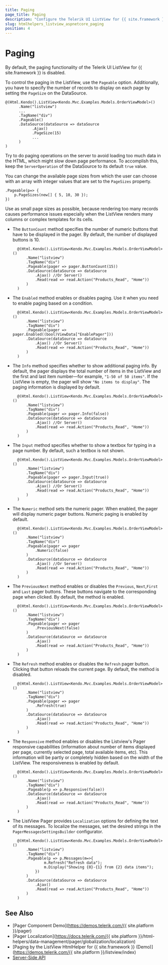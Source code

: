 ```yaml
---
title: Paging
page_title: Paging
description: "Configure the Telerik UI ListView for {{ site.framework }} to enable its paging functionality."
slug: htmlhelpers_listview_aspnetcore_paging
position: 4
---
```


# Paging

By default, the paging functionality of the Telerik UI ListView for {{ site.framework }} is disabled.

To control the paging in the ListView, use the `Pageable` option. Additionally, you have to specify the number of records to display on each page by setting the `PageSize` on the DataSource.

	@(Html.Kendo().ListView<Kendo.Mvc.Examples.Models.OrderViewModel>()
		  .Name("listview")  
          ...	
          .TagName("div") 	  
		  .Pageable()
		  .DataSource(dataSource => dataSource
			    .Ajax()
				.PageSize(15)
				...
		  )
	)

Try to do paging operations on the server to avoid loading too much data in the HTML, which might slow down page performance. To accomplish this, keep the `ServerOperation` of the DataSource to its default `true` value.

You can change the available page sizes from which the user can choose with an array with integer values that are set to the `PageSizes` property.

    .Pageable(p=> {
        p.PageSizes(new[] { 5, 10, 30 });
    })

Use as small page sizes as possible, because rendering too many records causes performance issues especially when the ListView renders many columns or complex templates for its cells.	

* The `ButtonCount` method specifies the number of numeric buttons that have to be displayed in the pager. By default, the number of displayed buttons is 10.

        @(Html.Kendo().ListView<Kendo.Mvc.Examples.Models.OrderViewModel>()
            .Name("listview")
            .TagName("div") 
            .Pageable(pager => pager.ButtonCount(15))
            .DataSource(dataSource => dataSource
                .Ajax() //Or Server()
                .Read(read => read.Action("Products_Read", "Home"))
            )
        )

* The `Enabled` method enables or disables paging. Use it when you need to enable paging based on a condition.

        @(Html.Kendo().ListView<Kendo.Mvc.Examples.Models.OrderViewModel>()
            .Name("listview")
            .TagName("div") 
            .Pageable(pager => pager.Enabled((bool)ViewData["EnablePager"]))
            .DataSource(dataSource => dataSource
                .Ajax() //Or Server()
                .Read(read => read.Action("Products_Read", "Home"))
            )
        )

* The `Info` method specifies whether to show additional paging info. By default, the pager displays the total number of items in the ListView and the first and last item number&mdash;for example, `"1-50 of 50 items"`. If the ListView is empty, the pager will show `"No items to display"`. The paging information is displayed by default.

        @(Html.Kendo().ListView<Kendo.Mvc.Examples.Models.OrderViewModel>()
            .Name("listview")
            .TagName("div") 
            .Pageable(pager => pager.Info(false))
            .DataSource(dataSource => dataSource
                .Ajax() //Or Server()
                .Read(read => read.Action("Products_Read", "Home"))
            )
        )

* The `Input` method specifies whether to show a textbox for typing in a page number. By default, such a textbox is not shown.

        @(Html.Kendo().ListView<Kendo.Mvc.Examples.Models.OrderViewModel>()
            .Name("listview")
            .TagName("div") 
            .Pageable(pager => pager.Input(true))
            .DataSource(dataSource => dataSource
                .Ajax() //Or Server()
                .Read(read => read.Action("Products_Read", "Home"))
            )
        )

* The `Numeric` method sets the numeric pager. When enabled, the pager will display numeric pager buttons. Numeric paging is enabled by default.

        @(Html.Kendo().ListView<Kendo.Mvc.Examples.Models.OrderViewModel>()
            .Name("listview")
            .TagName("div") 
            .Pageable(pager => pager
                .Numeric(false)
            )
            .DataSource(dataSource => dataSource
                .Ajax() //Or Server()
                .Read(read => read.Action("Products_Read", "Home"))
            )
        )
* The `PreviousNext` method enables or disables the `Previous`, `Next`,`First` and `Last` pager buttons. These buttons navigate to the corresponding page when clicked. By default, the method is enabled.

        @(Html.Kendo().ListView<Kendo.Mvc.Examples.Models.OrderViewModel>()
            .Name("listview")
            .TagName("div") 
            .Pageable(pager => pager
                .PreviousNext(false)
            )
            .DataSource(dataSource => dataSource
                .Ajax() 
                .Read(read => read.Action("Products_Read", "Home"))
            )
        )

* The `Refresh` method enables or disables the `Refresh` pager button. Clicking that button reloads the current page. By default, the method is disabled.

        @(Html.Kendo().ListView<Kendo.Mvc.Examples.Models.OrderViewModel>()
            .Name("listview")
            .TagName("div") 
            .Pageable(pager => pager
                .Refresh(true)
            )
            .DataSource(dataSource => dataSource
                .Ajax() 
                .Read(read => read.Action("Products_Read", "Home"))
            )
        )

* The `Responsive` method enables or disables the Listview's Pager responsive capabilities (information about number of items displayed per page, currently selected page, total available items, etc). This information will be partly or completely hidden based on the width of the ListView. The responsiveness is enabled by default.

        @(Html.Kendo().ListView<Kendo.Mvc.Examples.Models.OrderViewModel>()
            .Name("listview")
            .TagName("div") 
            .Pageable(p => p.Responsive(false))
            .DataSource(dataSource => dataSource
                .Ajax() 
                .Read(read => read.Action("Products_Read", "Home"))
            )
        )

* The ListView Pager provides `Localization` options for defining the text of its messages. To localize the messages, set the desired strings in the `PagerMessagesSettingsBuilder` configurator.

        @(Html.Kendo().ListView<Kendo.Mvc.Examples.Models.OrderViewModel>()
            .Name("listview")
            .TagName("div") 
            .Pageable(p => p.Messages(m=>{
                    m.Refresh("Refresh data");
                    m.Display("Showing {0}-{1} from {2} data items");
                })
            )
            .DataSource(dataSource => dataSource
                .Ajax() 
                .Read(read => read.Action("Products_Read", "Home"))
            )
        )


## See Also

* [Pager Component Demo](https://demos.telerik.com/{{ site.platform }}/pager)
* [Pager Localization](https://docs.telerik.com/{{ site.platform }}/html-helpers/data-management/pager/globalization/localization)
* [Paging by the ListView HtmlHelper for {{ site.framework }} (Demo)](https://demos.telerik.com/{{ site.platform }}/listview/index)
* [Server-Side API](/api/listview)
